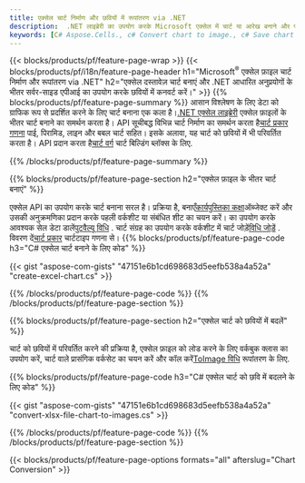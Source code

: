 ```yaml
---
title: एक्सेल चार्ट निर्माण और छवियों में रूपांतरण via .NET
description:  .NET लाइब्रेरी का उपयोग करके Microsoft एक्सेल में चार्ट या आरेख बनाने और परिवर्तित करने के लिए C# स्रोत कोड।
keywords: [C# Aspose.Cells., c# Convert chart to image., c# Save chart to image., c# chart to image., create charts in c#., insert charts in c#., manage charts in c#]
---
```

{{< blocks/products/pf/feature-page-wrap >}}
{{< blocks/products/pf/i18n/feature-page-header h1="Microsoft<sup>&reg;</sup> एक्सेल फ़ाइल चार्ट निर्माण और रूपांतरण via .NET" h2="एक्सेल दस्तावेज़ चार्ट बनाएं और .NET आधारित अनुप्रयोगों के भीतर सर्वर-साइड एपीआई का उपयोग करके छवियों में कनवर्ट करें।" >}}
{{% blocks/products/pf/feature-page-summary %}}
 आसान विश्लेषण के लिए डेटा को ग्राफिक रूप से प्रदर्शित करने के लिए चार्ट बनाना एक कला है।[.NET एक्सेल लाइब्रेरी](/cells/hi/net/) एक्सेल फ़ाइलों के भीतर चार्ट बनाने का समर्थन करता है। API सूचीबद्ध विभिन्न चार्ट निर्माण का समर्थन करता है[चार्ट प्रकार गणना](https://reference.aspose.com/cells/net/aspose.cells.charts/charttype) पाई, पिरामिड, लाइन और बबल चार्ट सहित। इसके अलावा, यह चार्ट को छवियों में भी परिवर्तित करता है। API प्रदान करता है[चार्ट वर्ग](https://reference.aspose.com/cells/net/aspose.cells.charts) चार्ट बिल्डिंग ब्लॉक्स के लिए.

{{% /blocks/products/pf/feature-page-summary %}}

{{% blocks/products/pf/feature-page-section h2="एक्सेल फ़ाइल के भीतर चार्ट बनाएं" %}}

 एक्सेल API का उपयोग करके चार्ट बनाना सरल है। प्रक्रिया है, बनाएँ[कार्यपुस्तिका कक्षा](https://reference.aspose.com/cells/net/aspose.cells/workbook)ऑब्जेक्ट करें और उसकी अनुक्रमणिका प्रदान करके पहली वर्कशीट या संबंधित शीट का चयन करें। का उपयोग करके आवश्यक सेल डेटा डालें[पुटवैल्यू विधि](https://reference.aspose.com/cells/net/aspose.cells/cell/methods/putvalue/index) . चार्ट संग्रह का उपयोग करके वर्कशीट में चार्ट जोड़ें[विधि जोड़ें](https://reference.aspose.com/cells/net/aspose.cells.charts/chartcollection/methods/add) . विवरण दें[चार्ट प्रकार](https://reference.aspose.com/cells/net/aspose.cells.charts/charttype) चार्टटाइप गणना से।
{{% blocks/products/pf/feature-page-code h3="C# एक्सेल चार्ट बनाने के लिए कोड" %}}

{{< gist "aspose-com-gists" "47151e6b1cd698683d5eefb538a4a52a" "create-excel-chart.cs" >}}

{{% /blocks/products/pf/feature-page-code %}}
{{% /blocks/products/pf/feature-page-section %}}


{{% blocks/products/pf/feature-page-section h2="एक्सेल चार्ट को छवियों में बदलें" %}}

 चार्ट को छवियों में परिवर्तित करने की प्रक्रिया है, एक्सेल फ़ाइल को लोड करने के लिए वर्कबुक क्लास का उपयोग करें, चार्ट वाले प्रासंगिक वर्कसेट का चयन करें और कॉल करें[ToImage विधि](https://reference.aspose.com/cells/net/aspose.cells.charts.chart/toimage/methods/7) रूपांतरण के लिए.

{{% blocks/products/pf/feature-page-code h3="C# एक्सेल चार्ट को छवि में बदलने के लिए कोड" %}}

{{< gist "aspose-com-gists" "47151e6b1cd698683d5eefb538a4a52a" "convert-xlsx-file-chart-to-images.cs" >}}

{{% /blocks/products/pf/feature-page-code %}}
{{% /blocks/products/pf/feature-page-section %}}

{{< blocks/products/pf/feature-page-options formats="all" afterslug="Chart Conversion" >}}
